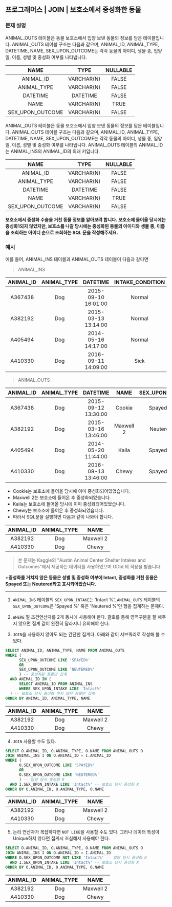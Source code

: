 ## 프로그래머스 | JOIN | 보호소에서 중성화한 동물

### 문제 설명

ANIMAL_OUTS 테이블은 동물 보호소에서 입양 보낸 동물의 정보를 담은 테이블입니다. ANIMAL_OUTS 테이블 구조는 다음과 같으며, ANIMAL_ID, ANIMAL_TYPE, DATETIME, NAME, SEX_UPON_OUTCOME는 각각 동물의 아이디, 생물 종, 입양일, 이름, 성별 및 중성화 여부를 나타냅니다.

|NAME|	TYPE|	NULLABLE
| :--:| :--:| :--:|
|ANIMAL_ID|	VARCHAR(N)|	FALSE|
|ANIMAL_TYPE|	VARCHAR(N)|	FALSE|
|DATETIME|	DATETIME|	FALSE|
|NAME|	VARCHAR(N)|	TRUE|
|SEX_UPON_OUTCOME|	VARCHAR(N)	|FALSE|

ANIMAL_OUTS 테이블은 동물 보호소에서 입양 보낸 동물의 정보를 담은 테이블입니다. ANIMAL_OUTS 테이블 구조는 다음과 같으며, ANIMAL_ID, ANIMAL_TYPE, DATETIME, NAME, SEX_UPON_OUTCOME는 각각 동물의 아이디, 생물 종, 입양일, 이름, 성별 및 중성화 여부를 나타냅니다. ANIMAL_OUTS 테이블의 ANIMAL_ID는 ANIMAL_INS의 ANIMAL_ID의 외래 키입니다.

|NAME|	TYPE|	NULLABLE|
|:--:|:--:|:--:|
|ANIMAL_ID|	VARCHAR(N)|	FALSE|
|ANIMAL_TYPE|	VARCHAR(N)|	FALSE|
|DATETIME|	DATETIME|	FALSE|
|NAME	|VARCHAR(N)|	TRUE|
|SEX_UPON_OUTCOME	|VARCHAR(N)	|FALSE|

**보호소에서 중성화 수술을 거친 동물 정보를 알아보려 합니다. 보호소에 들어올 당시에는 중성화1되지 않았지만, 보호소를 나갈 당시에는 중성화된 동물의 아이디와 생물 종, 이름을 조회하는 아이디 순으로 조회하는 SQL 문을 작성해주세요.**

### 예시
예를 들어, ANIMAL_INS 테이블과 ANIMAL_OUTS 테이블이 다음과 같다면

> ANIMAL_INS

|ANIMAL_ID|	ANIMAL_TYPE	|DATETIME	|INTAKE_CONDITION	|NAME	|SEX_UPON_INTAKE|
|:--:|:--:|:--:|:--:|:--:|:--:|
|A367438|	Dog|	2015-09-10 16:01:00	|Normal	|Cookie	|Spayed Female|
|A382192|	Dog|	2015-03-13 13:14:00	|Normal	|Maxwell |2	|Intact Male|
|A405494|	Dog|	2014-05-16 14:17:00	|Normal	|Kaila	|Spayed Female|
|A410330|	Dog|	2016-09-11 14:09:00	|Sick	|Chewy	|Intact Female|

> ANIMAL_OUTS

|ANIMAL_ID|	ANIMAL_TYPE|	DATETIME	|NAME	|SEX_UPON_OUTCOME|
|:--:|:--:|:--:|:--:|:--:|
|A367438|	Dog|	2015-09-12 13:30:00	|Cookie	|Spayed Female|
|A382192|	Dog|	2015-03-16 13:46:00	|Maxwell 2	|Neutered Male|
|A405494|	Dog|	2014-05-20 11:44:00	|Kaila	|Spayed Female|
|A410330|	Dog|	2016-09-13 13:46:00	|Chewy	|Spayed Female|

- Cookie는 보호소에 들어올 당시에 이미 중성화되어있었습니다.
- Maxwell 2는 보호소에 들어온 후 중성화되었습니다.
- Kaila는 보호소에 들어올 당시에 이미 중성화되어있었습니다.
- Chewy는 보호소에 들어온 후 중성화되었습니다.
- 따라서 SQL문을 실행하면 다음과 같이 나와야 합니다.

|ANIMAL_ID|	ANIMAL_TYPE|	NAME|
|:--:|:--:|:--:|
|A382192|	Dog|	Maxwell 2|
|A410330|	Dog|	Chewy|

> 본 문제는 Kaggle의 "Austin Animal Center Shelter Intakes and Outcomes"에서 제공하는 데이터를 사용하였으며 ODbL의 적용을 받습니다.

**+중성화를 거치지 않은 동물은 성별 및 중성화 여부에 Intact, 중성화를 거친 동물은 Spayed 또는 Neutered라고 표시되어있습니다.**

---
1. `ANIMAL_INS` 테이블의 `SEX_UPON_INTAKE`는 'Intact %', `ANIMAL_OUTS` 테이블의 `SEX_UPON_OUTCOME`은 'Spayed %' 혹은 'Neutered %'인 행을 집계하는 문제다.

2. `WHERE` 절 조건연산자를 2개 동시에 사용해야 한다. 괄호를 통해 영역구분을 잘 해주지 않으면 집계 값이 완전히 달라지니 유의해야 한다.

3. `JOIN`을 사용하지 않아도 되는 간단한 집계다. 아래와 같이 서브쿼리로 작성해 볼 수 있다.

```SQL
SELECT ANIMAL_ID, ANIMAL_TYPE, NAME FROM ANIMAL_OUTS
WHERE (
      SEX_UPON_OUTCOME LIKE 'SPAYED%'
      OR 
      SEX_UPON_OUTCOME LIKE 'NEUTERED%'
      ) -- 중성화된 동물만 집계
  AND ANIMAL_ID IN ( 
      SELECT ANIMAL_ID FROM ANIMAL_INS 
      WHERE SEX_UPON_INTAKE LIKE 'Intact%'
  ) -- 보호소 당시 중성화 하지 않은 동물만 집계
ORDER BY ANIMAL_ID, ANIMAL_TYPE, NAME
```

|ANIMAL_ID	|ANIMAL_TYPE|	NAME|
|:--:|:--:|:--:|
|A382192	|Dog	|Maxwell 2|
|A410330	|Dog	|Chewy|

4. `JOIN` 사용할 수도 있다.

```SQL
SELECT O.ANIMAL_ID, O.ANIMAL_TYPE, O.NAME FROM ANIMAL_OUTS O
JOIN ANIMAL_INS I ON O.ANIMAL_ID = I.ANIMAL_ID
WHERE (
      O.SEX_UPON_OUTCOME LIKE 'SPAYED%'
      OR 
      O.SEX_UPON_OUTCOME LIKE 'NEUTERED%'
      ) -- 입양 당시 중성화 O
  AND I.SEX_UPON_INTAKE LIKE 'Intact%' -- 보호소 당시 중성화 X
ORDER BY O.ANIMAL_ID, O.ANIMAL_TYPE, O.NAME
```

|ANIMAL_ID	|ANIMAL_TYPE|	NAME|
|:--:|:--:|:--:|
|A382192	|Dog	|Maxwell 2|
|A410330	|Dog	|Chewy|

5. 논리 연산자가 복잡하다면 `NOT LIKE`을 사용할 수도 있다. 그러나 데이터 특성이 Unique하지 않다면 집계시 조심해서 사용해야 한다.

```SQL
SELECT O.ANIMAL_ID, O.ANIMAL_TYPE, O.NAME FROM ANIMAL_OUTS O
JOIN ANIMAL_INS I ON O.ANIMAL_ID = I.ANIMAL_ID
WHERE O.SEX_UPON_OUTCOME NOT LIKE 'Intact%' -- 입양 당시 중성화 O
  AND I.SEX_UPON_INTAKE LIKE 'Intact%' -- 보호소 당시 중성화 X
ORDER BY O.ANIMAL_ID, O.ANIMAL_TYPE, O.NAME
```
|ANIMAL_ID	|ANIMAL_TYPE|	NAME|
|:--:|:--:|:--:|
|A382192	|Dog	|Maxwell 2|
|A410330	|Dog	|Chewy|